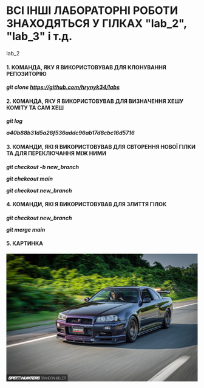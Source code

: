 # ВСІ ІНШІ ЛАБОРАТОРНІ РОБОТИ ЗНАХОДЯТЬСЯ У ГІЛКАХ "lab_2", "lab_3" і т.д. 
lab_2
#### 1. КОМАНДА, ЯКУ Я ВИКОРИСТОВУВАВ ДЛЯ КЛОНУВАННЯ РЕПОЗИТОРІЮ

***git clone https://github.com/hrynyk34/labs***

#### 2. КОМАНДА, ЯКУ Я ВИКОРИСТОВУВАВ ДЛЯ ВИЗНАЧЕННЯ ХЕШУ КОМІТУ ТА САМ ХЕШ

***git log***

***a40b88b31d5a26f536addc96ab17d8cbc16d5716***

#### 3. КОМАНДИ, ЯКІ Я ВИКОРИСТОВУВАВ ДЛЯ СВТОРЕННЯ НОВОЇ ГІЛКИ ТА ДЛЯ ПЕРЕКЛЮЧАННЯ МІЖ НИМИ 

***git checkout -b new_branch***

***git chekcout main***

***git checkout new_branch***

#### 4. КОМАНДИ, ЯКІ Я ВИКОРИСТОВУВАВ ДЛЯ ЗЛИТТЯ ГІЛОК

***git checkout new_branch***

***git merge main***

#### 5. КАРТИНКА

![NISSAN SKYLINE R34](https://github.com/hrynyk34/labs/blob/main/Speedhunters_R34roller-3.jpg)
